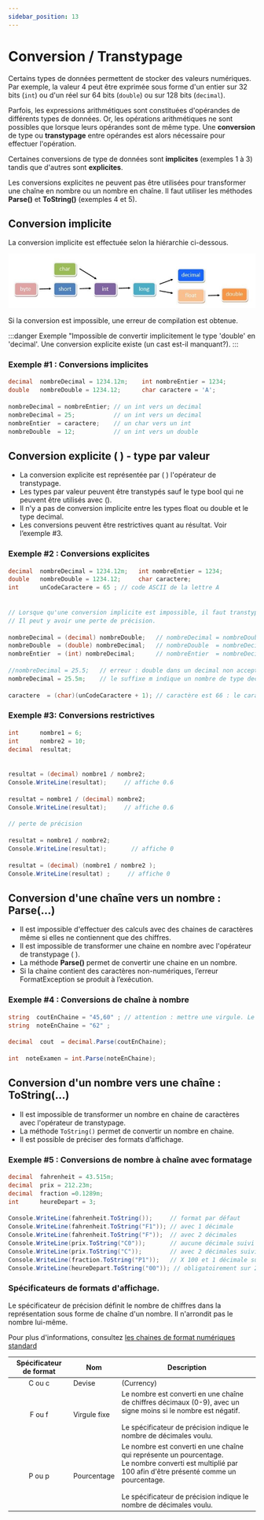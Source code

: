 ```yaml
---
sidebar_position: 13
---
```


# Conversion / Transtypage

Certains types de données permettent de stocker des valeurs numériques.
Par exemple, la valeur 4 peut être exprimée sous forme d'un entier sur 32 bits (`int`) ou d'un réel sur 64 bits (`double`) ou sur 128 bits (`decimal`).

Parfois, les expressions arithmétiques sont constituées d'opérandes de différents types de données. Or, les opérations arithmétiques ne sont possibles que lorsque leurs opérandes sont de même type. Une **conversion** de type ou **transtypage** entre opérandes est alors nécessaire pour effectuer l'opération.

Certaines conversions de type de données sont **implicites** (exemples 1 à 3) tandis que d'autres sont **explicites**.

Les conversions explicites ne peuvent pas être utilisées pour transformer une chaîne en nombre ou un nombre en chaîne.
Il faut utiliser les méthodes **Parse()** et **ToString()** (exemples 4 et 5).

## Conversion implicite

La conversion implicite est effectuée selon la hiérarchie ci-dessous.

![shéma conversion - transtypage](./_conversion-transtypage/schema-conversion-implicite.jfif)

Si la conversion est impossible, une erreur de compilation est obtenue.

:::danger Exemple
"Impossible de convertir implicitement le type 'double' en 'decimal'. Une conversion explicite existe (un cast est-il manquant?).
:::

### Exemple #1 : Conversions implicites

```cs
decimal  nombreDecimal = 1234.12m;    int nombreEntier = 1234;
double   nombreDouble = 1234.12;      char caractere = 'A';

nombreDecimal = nombreEntier; // un int vers un decimal
nombreDecimal = 25;           // un int vers un decimal
nombreEntier  = caractere;    // un char vers un int
nombreDouble  = 12;           // un int vers un double
```

## Conversion explicite  ( ) - type par valeur

- La conversion explicite est représentée par ( ) l'opérateur de transtypage.
- Les types par valeur peuvent être transtypés sauf le type bool qui ne peuvent être utilisés avec ().
- Il n'y a pas de conversion implicite entre les types float ou double et le type decimal.
- Les conversions peuvent être restrictives quant au résultat. Voir l’exemple #3.

### Exemple #2 :  Conversions explicites

```cs
decimal  nombreDecimal = 1234.12m;   int nombreEntier = 1234;    
double   nombreDouble = 1234.12;     char caractere;
int      unCodeCaractere = 65 ; // code ASCII de la lettre A
  

// Lorsque qu'une conversion implicite est impossible, il faut transtyper (caster).
// Il peut y avoir une perte de précision.
                
nombreDecimal = (decimal) nombreDouble;   // nombreDecimal = nombreDouble est impossible          
nombreDouble  = (double) nombreDecimal;   // nombreDouble  = nombreDecimal est impossible 
nombreEntier  = (int) nombreDecimal;      // nombreEntier  = nombreDecimal est impossible 
     
//nombreDecimal = 25.5;   // erreur : double dans un decimal non accepté              
nombreDecimal = 25.5m;    // le suffixe m indique un nombre de type decimal
  
caractere  = (char)(unCodeCaractere + 1); // caractère est 66 : le caractère 'B'
```

### Exemple #3: Conversions restrictives

```cs
int      nombre1 = 6;
int      nombre2 = 10;
decimal  resultat;


resultat = (decimal) nombre1 / nombre2;  
Console.WriteLine(resultat);     // affiche 0.6

resultat = nombre1 / (decimal) nombre2;     
Console.WriteLine(resultat);     // affiche 0.6

// perte de précision

resultat = nombre1 / nombre2;  
Console.WriteLine(resultat);       // affiche 0

resultat = (decimal) (nombre1 / nombre2 ); 
Console.WriteLine(resultat) ;     // affiche 0
```

## Conversion d'une chaîne vers un nombre : Parse(...)

- Il est impossible d'effectuer des calculs avec des chaines de caractères même si elles ne contiennent que des chiffres.
- Il est impossible de transformer une chaine en nombre avec l'opérateur de transtypage ( ).
- La méthode **Parse()** permet de convertir une chaine en un nombre.
- Si la chaine contient des caractères non-numériques, l’erreur FormatException se produit à l’exécution.

### Exemple #4 :  Conversions de chaîne à nombre

```cs
string  coutEnChaine = "45,60" ; // attention : mettre une virgule. Le point cause une erreur de format.
string  noteEnChaine = "62" ;

decimal  cout  = decimal.Parse(coutEnChaine);

int  noteExamen = int.Parse(noteEnChaine);
```

## Conversion d'un nombre vers une chaîne : ToString(...)

- Il est impossible de transformer un nombre en chaine de caractères avec l'opérateur de transtypage.
- La méthode `ToString()` permet de convertir un nombre en chaine.
- Il est possible de préciser des formats d’affichage.

### Exemple #5 :  Conversions de nombre à chaîne avec formatage

```cs
decimal  fahrenheit = 43.515m;
decimal  prix = 212.23m;
decimal  fraction =0.1289m;
int      heureDepart = 3;
 
Console.WriteLine(fahrenheit.ToString());     // format par défaut                   43,515
Console.WriteLine(fahrenheit.ToString("F1")); // avec 1 décimale                     43,5
Console.WriteLine(fahrenheit.ToString("F"));  // avec 2 décimales                    43,52
Console.WriteLine(prix.ToString("C0"));       // aucune décimale suivi de $          212 $
Console.WriteLine(prix.ToString("C"));        // avec 2 décimales suivi de $         212,23 $
Console.WriteLine(fraction.ToString("P1"));   // X 100 et 1 décimale suivi de %      12,9 %
Console.WriteLine(heureDepart.ToString("00")); // obligatoirement sur 2 positions    03
```

### Spécificateurs de formats d'affichage.

Le spécificateur de précision définit le nombre de chiffres dans la représentation sous forme de chaîne d'un nombre.
Il n'arrondit pas le nombre lui-même.

Pour plus d'informations, consultez [les chaines de format numériques standard](http://msdn.microsoft.com/fr-fr/library/dwhawy9k.aspx)

| Spécificateur de format | Nom | Description |
| :---------------------: | --- | ----------- |
| C ou c | Devise <br/> | (Currency) | Le nombre est converti en une chaîne représentant une valeur monétaire. <br/><br/> Le spécificateur de précision indique le nombre de décimales voulu. <br/> Par défaut, 2 décimales sont affichées. |
| F ou f | Virgule fixe | Le nombre est converti en une chaîne de chiffres décimaux (0-9), avec un signe moins si le nombre est négatif. <br/><br/> Le spécificateur de précision indique le nombre de décimales voulu. |
| P ou p | Pourcentage | Le nombre est converti en une chaîne qui représente un pourcentage. <br/> Le nombre converti est multiplié par 100 afin d'être présenté comme un pourcentage. <br/><br/> Le spécificateur de précision indique le nombre de décimales voulu. |
